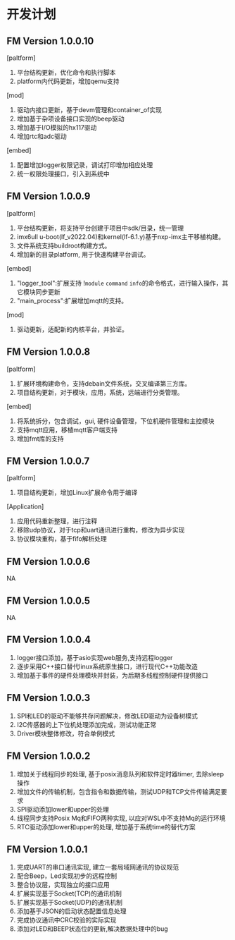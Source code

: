 
# 开发计划

## FM Version 1.0.0.10

[paltform]

1. 平台结构更新，优化命令和执行脚本
2. platform内代码更新，增加qemu支持

[mod]

1. 驱动内接口更新，基于devm管理和container_of实现
2. 增加基于杂项设备接口实现的beep驱动
3. 增加基于I/O模拟的hx117驱动
4. 增加rtc和adc驱动

[embed]

1. 配置增加logger权限记录，调试打印增加相应处理
2. 统一权限处理接口，引入到系统中

## FM Version 1.0.0.9

[paltform]

1. 平台结构更新，将支持平台创建于项目中sdk/目录，统一管理
2. imx6ull u-boot(lf_v2022.04)和kernel(lf-6.1.y)基于nxp-imx主干移植构建。
3. 文件系统支持buildroot构建方式。
4. 增加新的目录platform, 用于快速构建平台调试。

[embed]

1. "logger_tool":扩展支持 !`module` `command` `info`的命令格式，进行输入操作，其它模块同步更新
2. "main_process":扩展增加mqtt的支持。

[mod]

1. 驱动更新，适配新的内核平台，并验证。

## FM Version 1.0.0.8

[paltform]

1. 扩展环境构建命令，支持debain文件系统，交叉编译第三方库。
2. 项目结构更新，对于模块，应用，系统，远端进行分类管理。

[embed]

1. 将系统拆分，包含调试，gui, 硬件设备管理，下位机硬件管理和主控模块
2. 支持mqtt应用，移植mqtt客户端支持
3. 增加fmt库的支持

## FM Version 1.0.0.7

[paltform]

1. 项目结构更新，增加Linux扩展命令用于编译

[Application]

1. 应用代码重新整理，进行注释
2. 移除udp协议，对于tcp和uart通讯进行重构，修改为异步实现
3. 协议模块重构，基于fifo解析处理

## FM Version 1.0.0.6

NA

## FM Version 1.0.0.5

NA

## FM Version 1.0.0.4

1. logger接口添加，基于asio实现web服务,支持远程logger
2. 逐步采用C++接口替代linux系统原生接口，进行现代C++功能改造
3. 增加基于事件的硬件处理模块并封装，为后期多线程控制硬件提供接口

## FM Version 1.0.0.3

1. SPI和LED的驱动不能够共存问题解决，修改LED驱动为设备树模式
2. I2C传感器的上下位机处理添加完成，测试功能正常
3. Driver模块整体修改，符合单例模式

## FM Version 1.0.0.2

1. 增加关于线程同步的处理, 基于posix消息队列和软件定时器timer, 去除sleep操作
2. 增加文件的传输机制，包含指令和数据传输，测试UDP和TCP文件传输满足要求
3. SPI驱动添加lower和upper的处理
4. 线程同步支持Posix Mq和FIFO两种实现, 以应对WSL中不支持Mq的运行环境
5. RTC驱动添加lower和upper的处理, 增加基于系统time的替代方案

## FM Version 1.0.0.1

1. 完成UART的串口通讯实现, 建立一套局域网通讯的协议规范
2. 配合Beep，Led实现初步的远程控制
3. 整合协议层，实现独立的接口应用
4. 扩展实现基于Socket(TCP)的通讯机制
5. 扩展实现基于Socket(UDP)的通讯机制
6. 添加基于JSON的启动状态配置信息处理
7. 完成协议通讯中CRC校验的实际实现
8. 添加对LED和BEEP状态位的更新,解决数据处理中的bug
